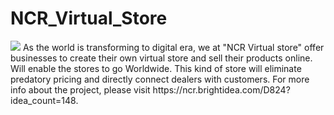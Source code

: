 # NCR_Virtual_Store
<Img src="R:\ReactNativeProjects\NCRVS\Images\VStoreLogo.jpeg">
As the world is transforming to digital era, we at "NCR Virtual store" offer businesses to create their own virtual store and sell their products online. Will enable the stores to go Worldwide. This kind of store will eliminate predatory pricing and directly connect dealers with customers. For more info about the project, please visit https://ncr.brightidea.com/D824?idea_count=148.

